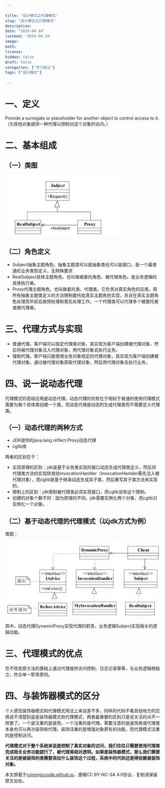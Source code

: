 ```yaml
---

title: "设计模式之代理模式"
slug: "设计模式之代理模式"
description:
date: "2019-04-14"
lastmod: "2019-04-14"
image:
math:
license:
hidden: false
draft: false
categories: ["学习笔记"]
tags: ["设计模式"]

---
```

# 一、定义
Provide a surrogate or placeholder for another object to control access to it.（为其他对象提供一种代理以控制对这个对象的访问。）
# 二、基本组成
## （一）类图
![img.png](img.png)
## （二）角色定义
- Subject抽象主题角色。抽象主题类可以是抽象类也可以是接口，是一个最普通的业务类型定义，无特殊要求
- RealSubject具体主题角色。也叫做被委托角色、被代理角色。是业务逻辑的具体执行者。
- Proxy代理主题角色。也叫做委托类、代理类。它负责对真实角色的应用，把所有抽象主题类定义的方法限制委托给真实主题角色实现，并且在真实主题角色处理完毕前后做预处理和善后处理工作。一个代理类可以代理多个被委托者或被代理者。
# 三、代理方式与实现
- 普通代理。客户端可以指定代理类对象，其实现为客户端创建被代理对象，然后将被代理对象注入代理对象，用代理对象去执行业务。
- 强制代理。客户端只能使用业务对象规定的代理对象，其实现为客户端创建被代理对象，通过被代理对象获取代理对象，然后用代理对象去执行业务。
# 四、说一说动态代理
代理模式的高级应用是动态代理。动态代理的优势在于相较于普通的使用代理模式需要为每个具体类创建一个类，而动态代理是动态的生成代理类而不需要定义代理类。
## （一）动态代理的两种方式
- JDK提供的java.lang.reflect.Proxy动态代理
- cglib库

两者的区别在于：

- 实现原理的区别：jdk是基于业务类实现的接口动态生成代理类定义，然后将代理类方法的实现转发给InvocationHanlder（InvocationHanlder需先注入被代理对象），而cglib是基于继承动态生成其子类，然后重写其子类方法来实现的。
- 限制上的区别：jdk限制被代理类必须实现接口，而cglib没有这个限制。
- 创建的对象个数不同：因为原理的不同，jdk需要实例化两个对象，而cglib只实例化一个对象。
## （二）基于动态代理的代理模式（以jdk方式为例）
类图：

![img_1.png](img_1.png)

其中，动态代理DynamicProxy实现代理的职责，业务逻辑Subject实现相关的逻辑功能。
# 三、代理模式的优点
在不改变原方法的基础上通过代理提供访问控制、日志记录等等，与业务逻辑相独立，符合单一职责原则。
# 四、与装饰器模式的区分
个人感觉装饰器模式和代理模式用法上来说差不多，同样的代码不看其他地方的应用说不清楚到底是装饰器模式和代理模式，两者最重要的区别只是说关注的点不一样罢了。一个是注重的是装饰，一个注重的是代理。需要注意的是装饰类或代理类本身也可以再次装饰和代理。装饰注重的是增强对象原有的功能，而代理模式注重的是控制访问。

**代理模式对于整个系统来说是控制了真实对象的访问，我们往往只需要使用代理类完成相关业务功能就行了，被代理类相对透明。如果是装饰器模式，那么我们需要关注的是被装饰的类需要添加什么装饰这个过程，系统中的代码还是得依赖被装饰对象。**




本文原载于[runningccode.github.io](https://runningccode.github.io)，遵循CC BY-NC-SA 4.0协议，复制请保留原文出处。